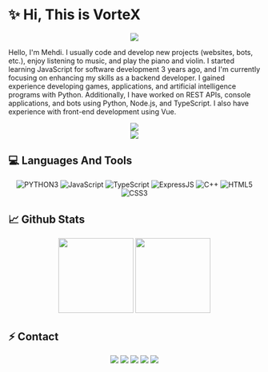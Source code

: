 # ✨ Hi, This is VorteX 

<div align="center">
    <img src="https://komarev.com/ghpvc/?username=SeonerVorteX&color=blue"/>
</div>  

Hello, I'm Mehdi. I usually code and develop new projects (websites, bots, etc.), enjoy listening to music, and play the piano and violin. I started learning JavaScript for software development 3 years ago, and I'm currently focusing on enhancing my skills as a backend developer. I gained experience developing games, applications, and artificial intelligence programs with Python. Additionally, I have worked on REST APIs, console applications, and bots using Python, Node.js, and TypeScript. I also have experience with front-end development using Vue.

<div align="center">
    <a href="https://discord.com/users/809325505304068096" title="Discord Profile"><img src="https://lanyard-profile-readme.vercel.app/api/809325505304068096"></a>
</div>

<div align="center">
    <a href="https://discord.com/users/624914071984013313" title="Discord Profile"><img src="https://lanyard-profile-readme.vercel.app/api/624914071984013313"></a>
</div>

## 💻 Languages And Tools

<div align="center">
    <img alt="PYTHON3" align="center" src="https://img.shields.io/badge/-Pyhton-orange?style=flat-square&logo=python&logoColor=white"/>
    <img alt="JavaScript" align="center" src="https://img.shields.io/badge/-JavaScript-edb200?style=flat-square&logo=javascript&logoColor=white"/>
    <img alt="TypeScript" align="center" src="https://img.shields.io/badge/-TypeScript-007acc?style=flat-square&logo=typescript&logoColor=white"/>
    <img alt="ExpressJS" align="center" src="https://img.shields.io/badge/-ExpressJS-green?style=flat-square&logo=express&logoColor=black"/>
    <img alt="C++" align="center" src="https://img.shields.io/badge/-C++-264de4?style=flat-square&logo=cplusplus&logoColor=white"/>
    <img alt="HTML5" align="center" src="https://img.shields.io/badge/-HTML5-E34F26?style=flat-square&logo=html5&logoColor=white"/>
    <img alt="CSS3" align="center" src="https://img.shields.io/badge/-CSS3-264de4?style=flat-square&logo=css3&logoColor=white"/>
</div>

## 📈 Github Stats

<div align="center">
    <img src="https://github-readme-stats.vercel.app/api?username=SeonerVorteX&show_icons=true&theme=radical&hide_border=true" width="%100" height="150px">
    <img src="https://github-readme-stats-git-masterrstaa-rickstaa.vercel.app/api/top-langs/?username=SeonerVorteX&show_icons=true&theme=radical&hide_border=true&layout=compact" width="%100" height="150px">
</div>

## ⚡ Contact

<div align="center">
    <a href="https://discord.com/users/809325505304068096" target="_blank"><img src="https://img.shields.io/badge/-Discord-black?style=for-the-badge&logo=discord&logoColor=white"></a>
    <a href="https://discord.gg/xSAPRdQjyN" target="_blank"><img src="https://img.shields.io/badge/-My%20Server-black?style=for-the-badge&logo=discord&logoColor=white"></a>
    <a href="https://www.instagram.com/seoner_vortex/" target="_blank"><img src="https://img.shields.io/badge/-Instagram-black?style=for-the-badge&logo=instagram&logoColor=white"></a>
    <a href="https:/www.linkedin.com/in/mehdi-səfərzadə-795442293" target="_blank"><img src="https://img.shields.io/badge/-Linked%20In-black?style=for-the-badge&logo=linkedin&logoColor=white"></a>
    <a href="https://github.com/SeonerVorteX" target="_blank"><img src="https://img.shields.io/badge/-Github-black?style=for-the-badge&logo=github&logoColor=white"></a>
</div>
